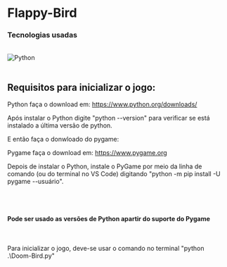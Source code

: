 # Flappy-Bird
### Tecnologias usadas

<div style="display: inline_block"></br>

<img align="center" alt="Python" src="https://img.shields.io/badge/Python-3776AB?style=for-the-badge&logo=python&logoColor=white">

</div></br>

## Requisitos para inicializar o jogo: 

Python faça o download em: https://www.python.org/downloads/

Após instalar o Python digite "python --version" para verificar se está instalado a última versão de python.

E então faça o donwloado do pygame:

Pygame faça o download em: https://www.pygame.org

Depois de instalar o Python, instale o PyGame por meio da linha de comando (ou do terminal no VS Code) digitando "python -m pip install -U pygame --usuário".

</br></br>

#### Pode ser usado as versões de Python apartir do suporte do Pygame
</br>

Para inicializar o jogo, deve-se usar o comando no terminal "python .\Doom-Bird.py"
